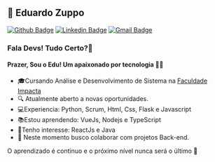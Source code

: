 ## 👨 Eduardo Zuppo
[![Github Badge](https://img.shields.io/badge/-Github-000?style=flat-square&logo=Github&logoColor=white&link=https://github.com/eduardozuppodev)](https://github.com/eduardozuppodev)
[![Linkedin Badge](https://img.shields.io/badge/-LinkedIn-blue?style=flat-square&logo=Linkedin&logoColor=white&link=https://www.linkedin.com/in/eduardo-zuppo-8878731a3/)](https://www.linkedin.com/in/eduardo-zuppo-8878731a3/)
[![Gmail Badge](https://img.shields.io/badge/-Gmail-c14438?style=flat-square&logo=Gmail&logoColor=white&link=mailto:zuppo.edu@gmail.com)](mailto:zuppo.edu@gmail.com)

###  Fala Devs! Tudo Certo?👋

#### Prazer, Sou o Edu! Um apaixonado por tecnologia  👨‍💻

-   🎓Cursando Análise e Desenvolvimento de Sistema na  [Faculdade Impacta](https://www.impacta.edu.br/)
-   🔍 Atualmente aberto a novas oportunidades.
-   💻Experiencia: Python, Scrum, Html, Css, Flask e Javascript
-   📚Estou aprendendo: VueJs, Nodejs e TypeScript
-   🎯Tenho interesse: ReactJs e Java
-   📡 Neste momento busco colaborar com projetos Back-end.


O aprendizado é continuo e o próximo nível nunca será o último  🚀
<!--
**eduardozuppodev/eduardozuppodev** is a ✨ _special_ ✨ repository because its `README.md` (this file) appears on your GitHub profile.

Here are some ideas to get you started:

- 🔭 I’m currently working on ...
- 🌱 I’m currently learning ...
- 👯 I’m looking to collaborate on ...
- 🤔 I’m looking for help with ...
- 💬 Ask me about ...
- 📫 How to reach me: ...
- 😄 Pronouns: ...
- ⚡ Fun fact: ...
-->
